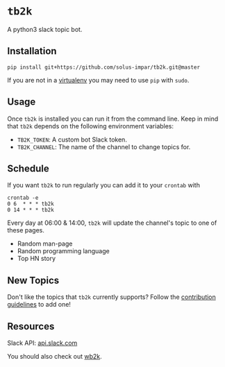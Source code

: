 # `tb2k`

A python3 slack topic bot.

## Installation

```
pip install git+https://github.com/solus-impar/tb2k.git@master
```

If you are not in a [virtualenv] you may need to use `pip` with `sudo`.

## Usage
Once `tb2k` is installed you can run it from the command line. Keep in mind
that `tb2k` depends on the following environment variables:
- `TB2K_TOKEN`: A custom bot Slack token.
- `TB2K_CHANNEL`: The name of the channel to change topics for.

## Schedule
If you want `tb2k` to run regularly you can add it to your `crontab` with
```
crontab -e
0 6  * * * tb2k
0 14 * * * tb2k
```

Every day at 06:00 & 14:00, `tb2k` will update the channel's topic
to one of these pages.
* Random man-page
* Random programming language
* Top HN story

## New Topics
Don't like the topics that `tb2k` currently supports? Follow the
[contribution guidelines] to add one!

## Resources
Slack API: [api.slack.com](https://api.slack.com/)

You should also check out [wb2k].

[wb2k]: https://www.github.com/reillysiemens/wb2k/
[virtualenv]: https://virtualenv.pypa.io/en/stable/
[contribution guidelines]: https://github.com/solus-impar/tb2k/blob/master/CONTRIBUTING.md

